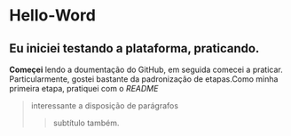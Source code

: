 # Hello-Word
## Eu iniciei testando a plataforma, praticando.
**Começei** lendo a doumentação do GitHub, em seguida comecei a praticar. Particularmente, gostei bastante da padronização de etapas.Como minha primeira etapa, pratiquei com o *README*
> interessante a disposição de parágrafos
> > subtítulo também.
